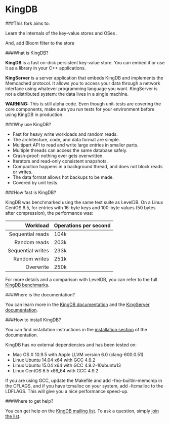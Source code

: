 KingDB
======

###This fork aims to:

Learn the internals of the key-value stores and OSes .

And, add Bloom filter to the store

###What is KingDB?

**KingDB** is a fast on-disk persistent key-value store. You can embed it or use it as a library in your C++ applications.

**KingServer** is a server application that embeds KingDB and implements the Memcached protocol. It allows you to access your data through a network interface using whatever programming language you want. KingServer is not a distributed system: the data lives in a single machine.

**WARNING:** This is still alpha code. Even though unit-tests are covering the core components, make sure you run tests for your environment before using KingDB in production.

###Why use KingDB?

- Fast for heavy write workloads and random reads.
- The architecture, code, and data format are simple.
- Multipart API to read and write large entries in smaller parts.
- Multiple threads can access the same database safely.
- Crash-proof: nothing ever gets overwritten.
- Iterators and read-only consistent snapshots.
- Compaction happens in a background thread, and does not block reads or writes.
- The data format allows hot backups to be made.
- Covered by unit tests.

###How fast is KingDB?

KingDB was benchmarked using the same test suite as LevelDB. On a Linux CentOS 6.5, for entries with 16-byte keys and 100-byte values (50 bytes after compression), the performance was:

| Workload            | Operations per second |
| ------------------: | :-------------------- |
|    Sequential reads |                  104k |
|        Random reads |                  203k |
|   Sequential writes |                  233k |
|       Random writes |                  251k |
|           Overwrite |                  250k |

For more details and a comparison with LevelDB, you can refer to the full [KingDB benchmarks](doc/bench/benchmarks.md).

###Where is the documentation?

You can learn more in the [KingDB documentation](doc/kingdb.md) and the [KingServer documentation](doc/kingserver.md).

###How to install KingDB?

You can find installation instructions in the [installation section](doc/kingdb.md#2-how-to-install-kingdb) of the documentation.

KingDB has no external dependencies and has been tested on:

- Mac OS X 10.9.5 with Apple LLVM version 6.0 (clang-600.0.51)
- Linux Ubuntu 14.04 x64 with GCC 4.9.2
- Linux Ubuntu 15.04 x64 with GCC 4.9.2-10ubuntu13
- Linux CentOS 6.5 x86\_64 with GCC 4.9.2

If you are using GCC, update the Makefile and add \-fno\-builtin\-memcmp in the CFLAGS, and if you have tcmalloc on your system, add \-ltcmalloc to the LDFLAGS. This will give you a nice performance speed\-up.

###Where to get help?

You can get help on the [KingDB mailing list](https://groups.google.com/d/forum/kingdb). To ask a question, simply [join the list](https://groups.google.com/d/forum/kingdb/join).

